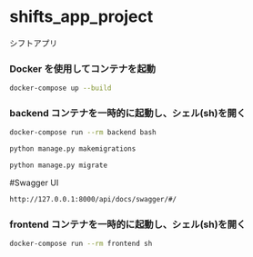 # shifts_app_project
シフトアプリ

### **Docker を使用してコンテナを起動**
```bash
docker-compose up --build
```

### **backend コンテナを一時的に起動し、シェル(sh)を開く**
```bash
docker-compose run --rm backend bash

```

```bash
python manage.py makemigrations

```

```bash
python manage.py migrate

```

#Swagger UI
```bash
http://127.0.0.1:8000/api/docs/swagger/#/

```


### **frontend コンテナを一時的に起動し、シェル(sh)を開く**
```bash
docker-compose run --rm frontend sh
```
